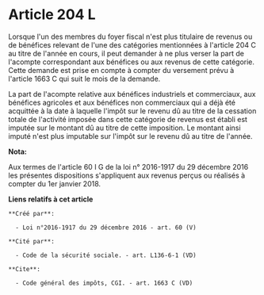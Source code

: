 # Article 204 L

Lorsque l'un des membres du foyer fiscal n'est plus titulaire de revenus ou de bénéfices relevant de l'une des catégories
mentionnées à l'article 204 C au titre de l'année en cours, il peut demander à ne plus verser la part de l'acompte
correspondant aux bénéfices ou aux revenus de cette catégorie. Cette demande est prise en compte à compter du versement prévu
à l'article 1663 C qui suit le mois de la demande. 

La part de l'acompte relative aux bénéfices industriels et commerciaux, aux bénéfices agricoles et aux bénéfices non
commerciaux qui a déjà été acquittée à la date à laquelle l'impôt sur le revenu dû au titre de la cessation totale de
l'activité imposée dans cette catégorie de revenus est établi est imputée sur le montant dû au titre de cette imposition. Le
montant ainsi imputé n'est plus imputable sur l'impôt sur le revenu dû au titre de l'année.

**Nota:**

Aux termes de l'article 60 I G de la loi n° 2016-1917 du 29 décembre 2016 les présentes dispositions s'appliquent aux revenus
perçus ou réalisés à compter du 1er janvier 2018.

**Liens relatifs à cet article**

	**Créé par**:

	  - Loi n°2016-1917 du 29 décembre 2016 - art. 60 (V)

	**Cité par**:

	  - Code de la sécurité sociale. - art. L136-6-1 (VD)

	**Cite**:

	  - Code général des impôts, CGI. - art. 1663 C (VD)
